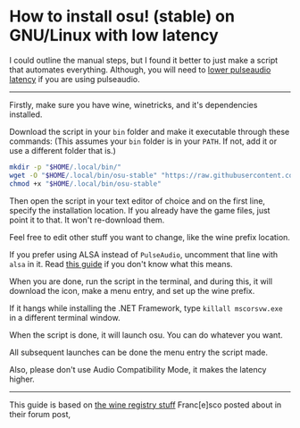 # How to install osu! (stable) on GNU/Linux with low latency

I could outline the manual steps, but I found it better to just make a script that automates everything. 
Although, you will need to 
[lower pulseaudio latency](https://github.com/Kyuunex/osu-linux/tree/main/pulseaudio-lower-latency.md) 
if you are using pulseaudio.

---

Firstly, make sure you have wine, winetricks, and it's dependencies installed.

Download the script in your `bin` folder and make it executable through these commands: 
(This assumes your `bin` folder is in your `PATH`. If not, add it or use a different folder that is.)
```sh
mkdir -p "$HOME/.local/bin/"
wget -O "$HOME/.local/bin/osu-stable" "https://raw.githubusercontent.com/Kyuunex/osu-linux/main/osu-stable"
chmod +x "$HOME/.local/bin/osu-stable"
```

Then open the script in your text editor of choice and on the first line, specify the installation location. 
If you already have the game files, just point it to that. It won't re-download them.

Feel free to edit other stuff you want to change, like the wine prefix location.

If you prefer using ALSA instead of `PulseAudio`, uncomment that line with `alsa` in it. 
Read [this guide](https://github.com/Kyuunex/osu-linux/tree/main/pulseaudio-vs-alsa.md) 
if you don't know what this means.

When you are done, run the script in the terminal, and during this, it will download the icon, make a menu entry, 
and set up the wine prefix. 

If it hangs while installing the .NET Framework, type `killall mscorsvw.exe` in a different terminal window.

When the script is done, it will launch osu. You can do whatever you want. 

All subsequent launches can be done the menu entry the script made.

Also, please don't use Audio Compatibility Mode, it makes the latency higher.

---

This guide is based on [the wine registry stuff](https://osu.ppy.sh/community/forums/topics/367783) 
Franc[e]sco posted about in their forum post,
